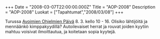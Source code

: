 +++
Date = "2008-03-07T22:00:00.000Z"
Title = "AOP-2008"
Description = "AOP-2008"
Luokat = ["Tapahtumat","2008/03/08"]
+++

Turussa [Avoimien Ohjelmien Päivä](http://turuxi.org/AOP2008) 8.
3. kello 10 - 16. Olisiko lähtijöitä ja mennäänkö kimppakyydillä?
Autoilevaiset herrat ja rouvat joiden kyytiin mahtuu voisivat
ilmoittautua, ja koitetaan sopia kyytejä.
